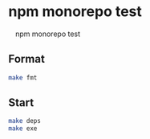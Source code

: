 # npm monorepo test
&emsp;npm monorepo test

## Format
```sh
make fmt
```

## Start
```sh
make deps
make exe
```